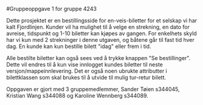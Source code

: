 ﻿#Gruppeoppgave 1 for gruppe 4243

Dette prosjektet er en bestillingsside for en-veis-biletter for et selskap vi har kalt Fjordlinjen. 
Kunder vil ha mulighet til å velge en strekning, 
en dato for avreise, tidspunkt og 1-10 biletter kan kjøpes av gangen. For enkelhets skyld har vi kun med 2 strekninger 
i denne utgaven, og båtene går til fast tid hver dag. En kunde kan kun bestille bilett "idag" eller frem i tid.

Alle bestilte biletter kan også sees ved å trykke knappen "Se bestillinger". Dette vil endres til å kun vise 
innlogget kundes biletter til neste versjon/mappeinnlevering. Det er også noen ubrukte attributter i bilettklassen 
som skal brukes til å utvide til mulig tur-retur bilett. 

Oppgaven er gjort med 3 gruppemedlemmer, Sander Tøien s344045, Kristian Wang s344088 og Karoline Wennberg s344089.